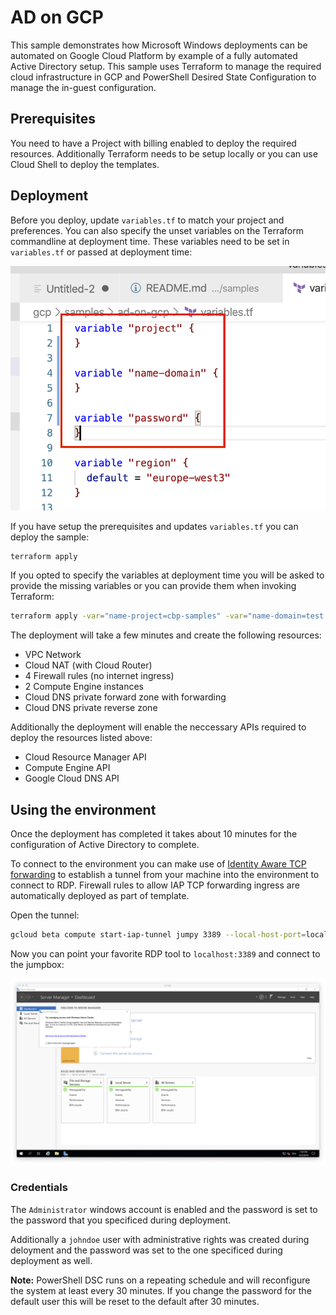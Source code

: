 # AD on GCP #

This sample demonstrates how Microsoft Windows deployments can be automated on Google Cloud Platform by example of a fully automated Active Directory setup. This sample uses Terraform to manage the required cloud infrastructure in GCP and PowerShell Desired State Configuration to manage the in-guest configuration.

## Prerequisites ##

You need to have a Project with billing enabled to deploy the required resources. Additionally Terraform needs to be setup locally or you can use Cloud Shell to deploy the templates.

## Deployment ##

Before you deploy, update `variables.tf` to match your project and preferences. You can also specify the unset variables on the Terraform commandline at deployment time. These variables need to be set in `variables.tf` or passed at deployment time:

![Variables to configure](variables.png?raw=true)

If you have setup the prerequisites and updates `variables.tf` you can deploy the sample:

```sh
terraform apply
```

If you opted to specify the variables at deployment time you will be asked to provide the missing variables or you can provide them when invoking Terraform:

```sh
terraform apply -var="name-project=cbp-samples" -var="name-domain=test.gcp" -var="password=Admin123Admin123"
```

The deployment will take a few minutes and create the following resources:

* VPC Network
* Cloud NAT (with Cloud Router)
* 4 Firewall rules (no internet ingress)
* 2 Compute Engine instances
* Cloud DNS private forward zone with forwarding
* Cloud DNS private reverse zone

Additionally the deployment will enable the neccessary APIs required to deploy the resources listed above:

* Cloud Resource Manager API
* Compute Engine API
* Google Cloud DNS API

## Using the environment ##

Once the deployment has completed it takes about 10 minutes for the configuration of Active Directory to complete.

To connect to the environment you can make use of [Identity Aware TCP forwarding](https://cloud.google.com/iap/docs/using-tcp-forwarding) to establish a tunnel from your machine into the environment to connect to RDP. Firewall rules to allow IAP TCP forwarding ingress are automatically deployed as part of template.

Open the tunnel:

```sh
gcloud beta compute start-iap-tunnel jumpy 3389 --local-host-port=localhost:3389
```

Now you can point your favorite RDP tool to `localhost:3389` and connect to the jumpbox:

![Remote Desktop connection to the jumpbox](rdp.png?raw=true)

### Credentials ###

The `Administrator` windows account is enabled and the password is set to the password that you specificed during deployment.

Additionally a  `johndoe` user with administrative rights was created during deloyment and the password was set to the one specificed during deployment as well.

**Note:** PowerShell DSC runs on a repeating schedule and will reconfigure the system at least every 30 minutes. If you change the password for the default user this will be reset to the default after 30 minutes.
